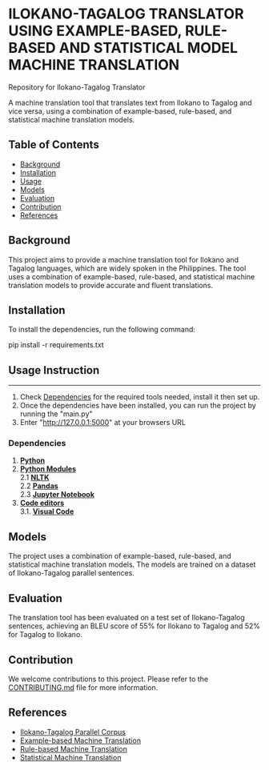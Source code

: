# ILOKANO-TAGALOG TRANSLATOR USING EXAMPLE-BASED, RULE-BASED AND STATISTICAL MODEL MACHINE TRANSLATION
Repository for Ilokano-Tagalog Translator

A machine translation tool that translates text from Ilokano to Tagalog and vice versa, using a combination of example-based, rule-based, and statistical machine translation models.

## Table of Contents

- [Background](#background)
- [Installation](#installation)
- [Usage](#usage)
- [Models](#models)
- [Evaluation](#evaluation)
- [Contribution](#contribution)
- [References](#references)

## Background

This project aims to provide a machine translation tool for Ilokano and Tagalog languages, which are widely spoken in the Philippines. The tool uses a combination of example-based, rule-based, and statistical machine translation models to provide accurate and fluent translations.

## Installation

To install the dependencies, run the following command:

pip install -r requirements.txt

## Usage Instruction
--------------
1. Check [Dependencies](#dependencies) for the required tools needed, install it then set up.
2. Once the dependencies have been installed, you can run the project by running the "main.py" 
3. Enter "http://127.0.0.1:5000" at your browsers URL

### Dependencies 
1. **[Python](#python)** <br>
2. **[Python Modules](#pythonModule)** <br>
2.1 **[NLTK](#nltk)** <br>
2.2 **[Pandas](#pandas)** <br>
2.3 **[Jupyter Notebook](#jupyterNotebook)** <br>
3. **[Code editors](#codeEditors)** <br>
3.1. **[Visual Code](#visual-code)** <br>


## Models

The project uses a combination of example-based, rule-based, and statistical machine translation models. The models are trained on a dataset of Ilokano-Tagalog parallel sentences.

## Evaluation

The translation tool has been evaluated on a test set of Ilokano-Tagalog sentences, achieving an BLEU score of 55% for Ilokano to Tagalog and 52% for Tagalog to Ilokano.

## Contribution

We welcome contributions to this project. Please refer to the [CONTRIBUTING.md](CONTRIBUTING.md) file for more information.

## References

- [Ilokano-Tagalog Parallel Corpus](https://github.com/ilokano-tagalog-corpus)
- [Example-based Machine Translation](https://www.aclweb.org/anthology/C92-2078/)
- [Rule-based Machine Translation](https://www.sciencedirect.com/topics/computer-science/rule-based-machine-translation)
- [Statistical Machine Translation](https://www.sciencedirect.com/topics/computer-science/statistical-machine-translation)
